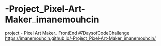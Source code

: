 # -Project_Pixel-Art-Maker_imanemouhcin
project - Pixel Art Maker_ FrontEnd #7DaysofCodeChallenge
https://imanemouhcin.github.io/-Project_Pixel-Art-Maker_imanemouhcin/
